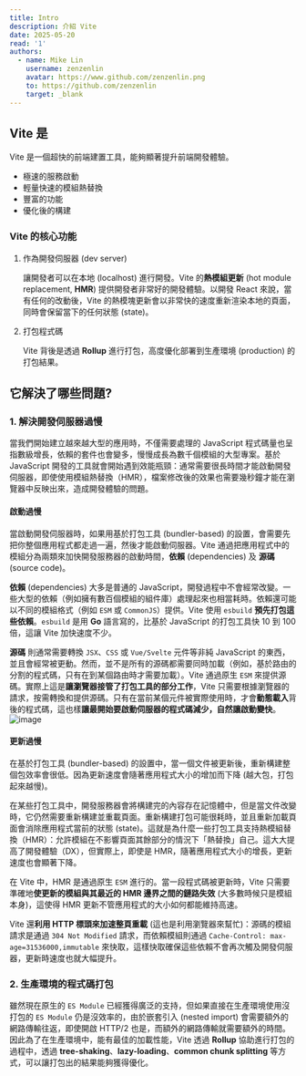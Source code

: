 ```yaml
---
title: Intro
description: 介紹 Vite
date: 2025-05-20
read: '1'
authors:
  - name: Mike Lin
    username: zenzenlin
    avatar: https://www.github.com/zenzenlin.png
    to: https://github.com/zenzenlin
    target: _blank
---
```


## Vite 是

Vite 是一個超快的前端建置工具，能夠顯著提升前端開發體驗。

- 極速的服務啟動
- 輕量快速的模組熱替換
- 豐富的功能
- 優化後的構建

### Vite 的核心功能

1. 作為開發伺服器 (dev server)

    讓開發者可以在本地 (localhost) 進行開發。Vite 的**熱模組更新** (hot module replacement, **HMR**) 提供開發者非常好的開發體驗。以開發 React 來說，當有任何的改動後，Vite 的熱模塊更新會以非常快的速度重新渲染本地的頁面，同時會保留當下的任何狀態 (state)。

2. 打包程式碼

    Vite 背後是透過 **Rollup** 進行打包，高度優化部署到生產環境 (production) 的打包結果。

## 它解決了哪些問題?

### 1. 解決開發伺服器過慢

  當我們開始建立越來越大型的應用時，不僅需要處理的 JavaScript 程式碼量也呈指數級增長，依賴的套件也會變多，慢慢成長為數千個模組的大型專案。基於 JavaScript 開發的工具就會開始遇到效能瓶頸：通常需要很長時間才能啟動開發伺服器，即使使用模組熱替換（HMR），檔案修改後的效果也需要幾秒鐘才能在瀏覽器中反映出來，造成開發體驗的問題。

#### 啟動過慢

  當啟動開發伺服器時，如果用基於打包工具 (bundler-based) 的設置，會需要先把你整個應用程式都走過一遍，然後才能啟動伺服器。Vite 通過把應用程式中的模組分為兩類來加快開發服務器的啟動時間，**依賴** (dependencies) 及 **源碼** (source code)。

  **依賴** (dependencies) 大多是普通的 JavaScript，開發過程中不會經常改變。一些大型的依賴（例如擁有數百個模組的組件庫）處理起來也相當耗時。依賴還可能以不同的模組格式（例如 `ESM` 或 `CommonJS`）提供。Vite 使用 `esbuild` **預先打包這些依賴**。`esbuild` 是用 **Go** 語言寫的，比基於 JavaScript 的打包工具快 10 到 100 倍，這讓 Vite 加快速度不少。

  **源碼** 則通常需要轉換 `JSX`、`CSS` 或 `Vue/Svelte` 元件等非純 JavaScript 的東西，並且會經常被更動。然而，並不是所有的源碼都需要同時加載（例如，基於路由的分割的程式碼，只有在到某個路由時才需要加載）。Vite 通過原生 `ESM` 來提供源碼。實際上這是**讓瀏覽器接管了打包工具的部分工作**，Vite 只需要根據瀏覽器的請求，按需轉換和提供源碼。只有在當前某個元件被實際使用時，才會**動態載入**背後的程式碼，這也樣**讓最開始要啟動伺服器的程式碼減少，自然讓啟動變快**。
  ![image](https://miro.medium.com/v2/resize:fit:1400/1*X621Pa0TtzX-lxMdOMrv5g.png)

#### 更新過慢

  在基於打包工具 (bundler-based) 的設置中，當一個文件被更新後，重新構建整個包效率會很低。因為更新速度會隨著應用程式大小的增加而下降 (越大包，打包起來越慢)。

  在某些打包工具中，開發服務器會將構建完的內容存在記憶體中，但是當文件改變時，它仍然需要重新構建並重載頁面。重新構建打包可能很耗時，並且重新加載頁面會消除應用程式當前的狀態 (state)。這就是為什麼一些打包工具支持熱模組替換（HMR）：允許模組在不影響頁面其餘部分的情況下「熱替換」自己。這大大提高了開發體驗（DX），但實際上，即使是 HMR，隨著應用程式大小的增長，更新速度也會顯著下降。

  在 Vite 中，HMR 是通過原生 `ESM` 進行的。當一段程式碼被更新時，Vite 只需要準確地**使更新的模組與其最近的 HMR 邊界之間的鏈路失效** (大多數時候只是模組本身)，這使得 HMR 更新不管應用程式的大小如何都能維持高速。

  Vite 還**利用 HTTP 標頭來加速整頁重載** (這也是利用瀏覽器來幫忙)：源碼的模組請求是通過 `304 Not Modified` 請求，而依賴模組則通過 `Cache-Control: max-age=31536000,immutable` 來快取，這樣快取確保這些依賴不會再次觸及開發伺服器，更新時速度也就大幅提升。

### 2. 生產環境的程式碼打包

  雖然現在原生的 `ES Module` 已經獲得廣泛的支持，但如果直接在生產環境使用沒打包的 `ES Module` 仍是沒效率的，由於嵌套引入 (nested import) 會需要額外的網路傳輸往返，即使開啟 HTTP/2 也是，而額外的網路傳輸就需要額外的時間。因此為了在生產環境中，能有最佳的加載性能，Vite 透過 **Rollup** 協助進行打包的過程中，透過 **tree-shaking**、**lazy-loading**、**common chunk splitting** 等方式，可以讓打包出的結果能夠獲得優化。
